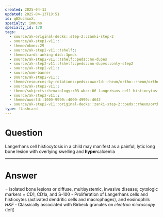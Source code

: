 ```yaml
---
created: 2025-04-13
updated: 2025-04-13T10:51
id: qBXuc4xwX,
specialty: immuno
specialty_id: 170
tags:
  - source/ak-original-decks::step-2::zanki-step-2
  - source/ak-step1-v11::
  - theme/nbme::29
  - source/ak-step2-v11::!shelf::
  - theme/cards-anking-did::3peds
  - source/ak-step2-v11::!shelf::peds::no-dupes
  - source/ak-step2-v11::!shelf::peds::no-dupes::only-step2
  - source/ak-step2-v11::
  - source/ome-banner
  - source/ak-step2-v11::
  - theme/resources-by-rotation::peds::uworld::rheum/ortho::rheum/ortho-zanki
  - source/ak-step2-v11::
  - theme/subjects::hematology::03-wbc::06-langerhans-cell-histiocytosis
  - source/ak-step2-v11::
  - theme/uworld::1000-9999::4000-4999::4642
  - source/ak-step2-v11::original-decks::zanki-step-2::peds::rheum/ortho
type: flashcard
---
```


# Question
Langerhans cell histiocytosis in a child may manifest as a painful, lytic long bone lesion with overlying swelling and **hyper**calcemia

---

# Answer
= isolated bone lesions or diffuse, multisystemic, invasive disease; cytologic markers = CD1, CD1a, and S-100  - Proliferation of Langerhans cells and histiocytes (activated dendritic cells and macrophages), and eosinophils *H&E* - Classically associated with Birbeck granules on *electron microscopy* (left)